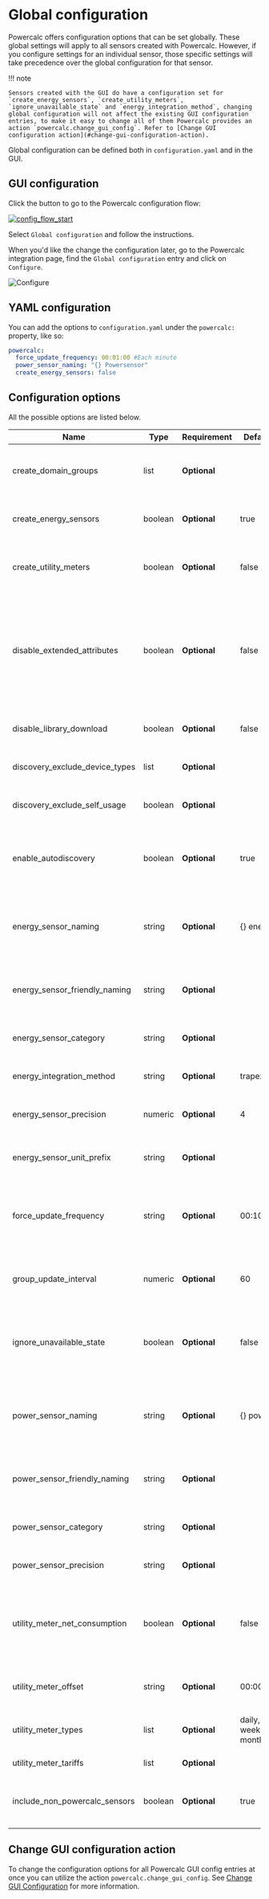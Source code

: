 # Global configuration

Powercalc offers configuration options that can be set globally. These global settings will apply to all sensors created with Powercalc.
However, if you configure settings for an individual sensor, those specific settings will take precedence over the global configuration for that sensor.

!!! note

    Sensors created with the GUI do have a configuration set for `create_energy_sensors`, `create_utility_meters`, `ignore_unavailable_state` and `energy_integration_method`, changing global configuration will not affect the existing GUI configuration entries, to make it easy to change all of them Powercalc provides an action `powercalc.change_gui_config`. Refer to [Change GUI configuration action](#change-gui-configuration-action).

Global configuration can be defined both in `configuration.yaml` and in the GUI.

## GUI configuration

Click the button to go to the Powercalc configuration flow:

[![config_flow_start](https://my.home-assistant.io/badges/config_flow_start.svg)](https://my.home-assistant.io/redirect/config_flow_start/?domain=powercalc)

Select `Global configuration` and follow the instructions.

When you'd like the change the configuration later, go to the Powercalc integration page, find the `Global configuration` entry and click on `Configure`.

![Configure](../img/global_config_configure.png)

## YAML configuration

You can add the options to `configuration.yaml` under the `powercalc:` property, like so:

```yaml
powercalc:
  force_update_frequency: 00:01:00 #Each minute
  power_sensor_naming: "{} Powersensor"
  create_energy_sensors: false
```

## Configuration options

All the possible options are listed below.

| Name                           | Type    | Requirement  | Default                | Description                                                                                                                                                                                                                          |
|--------------------------------|---------| ------------ |------------------------|--------------------------------------------------------------------------------------------------------------------------------------------------------------------------------------------------------------------------------------|
| create_domain_groups           | list    | **Optional** |                        | Create grouped power sensor aggregating all powercalc sensors of given domains, see [domain group](../sensor-types/group/domain.md)                                                                                                  |
| create_energy_sensors          | boolean | **Optional** | true                   | Let the component automatically create energy sensors (kWh) for every power sensor                                                                                                                                                   |
| create_utility_meters          | boolean | **Optional** | false                  | Set to `true` to automatically create utility meters of your energy sensors. See [utility meter](../sensor-types/utility-meter.md)                                                                                                   |
| disable_extended_attributes    | boolean | **Optional** | false                  | Set to `true` to disable all extra attributes powercalc adds to the power, energy and group entity states. This will help keep the database size small especially when you have a lot of powercalc sensors and frequent update ratio |
| disable_library_download       | boolean | **Optional** | false                  | Set to `true` to disable the Powercalc library download feature, see [library](../library/library.md)                                                                                                                                |
| discovery_exclude_device_types | list    | **Optional** |                        | Exclude device_types from the discovery process.                                                                                                                                                                                     |
| discovery_exclude_self_usage   | boolean | **Optional** |                        | Exclude profiles only supplying self usage (i.e. Shelly Plug) from the discovery process.                                                                                                                                            |
| enable_autodiscovery           | boolean | **Optional** | true                   | Whether you want powercalc to automatically setup power sensors for [supported models](https://library.powercalc.nl) in your HA instance.                                                                                            |
| energy_sensor_naming           | string  | **Optional** | {} energy              | Change the name of the sensors. Use the `{}` placeholder for the entity name of your appliance. This will also change the entity_id of your sensor                                                                                   |
| energy_sensor_friendly_naming  | string  | **Optional** |                        | Change the friendly name of the sensors, Use `{}` placehorder for the original entity name.                                                                                                                                          |
| energy_sensor_category         | string  | **Optional** |                        | Category for the created energy sensors. See [entity category](entity-category.md).                                                                                                                                                  |
| energy_integration_method      | string  | **Optional** | trapezoid              | Integration method for the energy sensor. See [HA docs](https://www.home-assistant.io/integrations/integration/#method)                                                                                                              |
| energy_sensor_precision        | numeric | **Optional** | 4                      | Number of decimals you want for the energy sensors. See [HA docs](https://www.home-assistant.io/integrations/integration/#round)                                                                                                     |
| energy_sensor_unit_prefix      | string  | **Optional** |                        | Unit prefix for the energy sensor. See [HA docs](https://www.home-assistant.io/integrations/integration/#unit_prefix). Set to `none` for to create a Wh sensor                                                                       |
| force_update_frequency         | string  | **Optional** | 00:10:00               | Interval at which the sensor state is updated, even when the power value stays the same. Format HH:MM:SS. See [update-frequency](update-frequency.md)                                                                                |
| group_update_interval          | numeric | **Optional** | 60                     | Throttle state changes of group energy sensor to only once every x seconds. 0 is disabled. See [update-frequency](update-frequency.md)                                                                                               |
| ignore_unavailable_state       | boolean | **Optional** | false                  | Set to `true` when you want the power sensor to display a value (0 or `standby_power`) regardless of whether the source entity is available.                                                                                         |
| power_sensor_naming            | string  | **Optional** | {} power               | Change the name of the sensors. Use the `{}` placeholder for the entity name of your appliance. This will also change the entity_id of your sensor                                                                                   |
| power_sensor_friendly_naming   | string  | **Optional** |                        | Change the friendly name of the sensors, Use `{}` placehorder for the original entity name.                                                                                                                                          |
| power_sensor_category          | string  | **Optional** |                        | Category for the created power sensors. See [entity category](entity-category.md).                                                                                                                                                   |
| power_sensor_precision         | string  | **Optional** |                        | Number of decimals you want for the power sensors.                                                                                                                                                                                   |
| utility_meter_net_consumption  | boolean | **Optional** | false                  | Enable this if you would like to treat the source as a net meter. This will allow your counter to go both positive and negative. See [utility_net_consumption]                                                                       |
| utility_meter_offset           | string  | **Optional** | 00:00:00               | Offset for the utility meters. Format HH:MM:SS. See [utility_offset]                                                                                                                                                                 |
| utility_meter_types            | list    | **Optional** | daily, weekly, monthly | Define which cycles you want to create utility meters for. See [utility_cycle]                                                                                                                                                       |
| utility_meter_tariffs          | list    | **Optional** |                        | Define different tariffs. See [utility_tariffs].                                                                                                                                                                                     |
| include_non_powercalc_sensors  | boolean | **Optional** | true                   | Control whether you want to include non powercalc sensors in groups. See [include entities](../sensor-types/group/include-entities.md)                                                                                               |

## Change GUI configuration action

To change the configuration options for all Powercalc GUI config entries at once you can utilize the action `powercalc.change_gui_config`.
See [Change GUI Configuration](../actions/change-gui-configuration.md) for more information.

[utility_cycle]: https://www.home-assistant.io/integrations/utility_meter/#cycle
[utility_net_consumption]: https://www.home-assistant.io/integrations/utility_meter/#net_consumption
[utility_offset]: https://www.home-assistant.io/integrations/utility_meter/#offset
[utility_tariffs]: https://www.home-assistant.io/integrations/utility_meter/#tariffs
